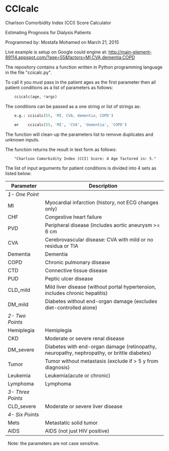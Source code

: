 # CCIcalc
Charlson Comorbidity Index (CCI) Score Calculator

Estimating Prognosis for Dialysis Patients

Programmed by: Mostafa Mohamed on March 21, 2015

Live example is setup on Google could engine at: http://main-element-89114.appspot.com/?age=55&factors=MI,CVA,dementia,COPD 

The repository contains a function written in Python programming language in the file "ccicalc.py".

To call it you must pass in the patient ages as the first parameter then all patient conditions as a list of parameters as follows:
```Python
	ccicalc(age, *args)
```    
The conditions can be passed as a one string or list of strings as:
```Python
	e.g.: ccicalc(55, 'MI, CVA, dementia, COPD')

	or    ccicalc(55, 'MI', 'CVA', 'dementia', 'COPD')
``` 
The function will clean-up the parameters list to remove duplicates and unknown inputs.

The function returns the result in text form as follows:
```
	"Charlson Comorbidity Index (CCI) Score: 4 Age factored in: 5."
```
The list of input arguments for patient conditions is divided into 4 sets as listed below:

Parameter       | 	Description
--------------- | -------------------------------------------------------------------
_1- One Point_ 	|
MI		|		Myocardial infarction (history, not ECG changes only)
CHF		|		Congestive heart failure
PVD		|		Peripheral disease (includes aortic aneurysm >= 6 cm
CVA		|		Cerebrovascular disease: CVA with mild or no residua or TIA
Dementia	|	Dementia
COPD		|	Chronic pulmonary disease
CTD		|		Connective tissue disease
PUD		|		Peptic ulcer disease
CLD_mild	|	Mild liver disease (without portal hypertension, includes chronic hepatitis)
DM_mild		|	Diabetes without end-organ damage (excludes diet-controlled alone)
_2- Two Points_	|
Hemiplegia	|	Hemiplegia
CKD		|		Moderate or severe renal disease
DM_severe	|	Diabetes with end-organ damage (retinopathy, neuropathy, nephropathy, or brittle diabetes)
Tumor 		|	Tumor without metastasis (exclude if > 5 y from diagnosis)
Leukemia 	|	Leukemia(acute or chronic)
Lymphoma	|	Lymphoma
*3- Three Points*|
CLD_severe	|	Moderate or severe liver disease
_4- Six Points_	|
Mets		|	Metastatic solid tumor
AIDS		|	AIDS (not just HIV positive)
 
Note: the parameters are not case sensitive.
